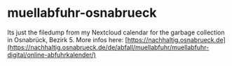 # muellabfuhr-osnabrueck
Its just the filedump from my Nextcloud calendar for the garbage collection in Osnabrück, Bezirk 5. 
More infos here: [https://nachhaltig.osnabrueck.de](https://nachhaltig.osnabrueck.de/de/abfall/muellabfuhr/muellabfuhr-digital/online-abfuhrkalender/)
